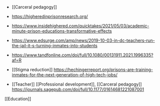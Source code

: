   - [[Carceral pedagogy]]

  - https://higheredinprisonresearch.org/
  - https://www.insidehighered.com/quicktakes/2021/05/03/academic-minute-prison-educations-transformative-effects
  - https://www.edsurge.com/amp/news/2019-10-03-in-dc-teachers-run-the-jail-it-s-turning-inmates-into-students
  - https://www.tandfonline.com/doi/full/10.1080/00131911.2021.1996335?af=R

  - [[Stigma reduction]]
    https://hechingerreport.org/prisons-are-training-inmates-for-the-next-generation-of-high-tech-jobs/

  - [[Teacher]]  [[Professional development]],  [[Carceral pedagogy]]
    https://journals.sagepub.com/doi/full/10.1177/01614681221087001

[[Education]]